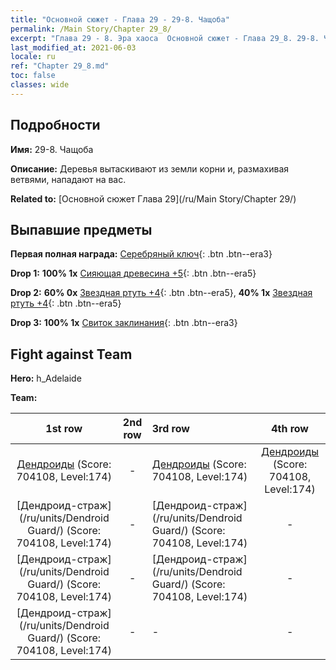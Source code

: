 ```yaml
---
title: "Основной сюжет - Глава 29 - 29-8. Чащоба"
permalink: /Main Story/Chapter 29_8/
excerpt: "Глава 29 - 8. Эра хаоса  Основной сюжет - Глава 29_8. 29-8. Чащоба"
last_modified_at: 2021-06-03
locale: ru
ref: "Chapter 29_8.md"
toc: false
classes: wide
---
```


## Подробности

 **Имя:** 29-8. Чащоба

 **Описание:** Деревья вытаскивают из земли корни и, размахивая ветвями, нападают на вас.

 **Related to:** [Основной сюжет Глава 29](/ru/Main Story/Chapter 29/)

## Выпавшие предметы

 **Первая полная награда:** [Серебряный ключ](/ItemsRU/con_693/){: .btn .btn--era3}

 **Drop 1:** **100% 1x** [Сияющая древесина +5](/ItemsRU/mat_97/){: .btn .btn--era5}

 **Drop 2:** **60% 0x** [Звездная ртуть +4](/ItemsRU/mat_91/){: .btn .btn--era5}, **40% 1x** [Звездная ртуть +4](/ItemsRU/mat_91/){: .btn .btn--era5}

 **Drop 3:** **100% 1x** [Свиток заклинания](/ItemsRU/con_694/){: .btn .btn--era3}


## Fight against Team
 **Hero:** h_Adelaide

 **Team:**


  | 1st row | 2nd row | 3rd row | 4th row |
  |:----:|:----:|:----|:----:|
  | [Дендроиды](/ru/units/Treant/) (Score: 704108, Level:174)  | - | [Дендроиды](/ru/units/Treant/) (Score: 704108, Level:174)  | [Дендроиды](/ru/units/Treant/) (Score: 704108, Level:174)  |
  | [Дендроид-страж](/ru/units/Dendroid Guard/) (Score: 704108, Level:174)  | - | [Дендроид-страж](/ru/units/Dendroid Guard/) (Score: 704108, Level:174)  | - |
  | [Дендроид-страж](/ru/units/Dendroid Guard/) (Score: 704108, Level:174)  | - | [Дендроид-страж](/ru/units/Dendroid Guard/) (Score: 704108, Level:174)  | - |
  | [Дендроид-страж](/ru/units/Dendroid Guard/) (Score: 704108, Level:174)  | - | - | - |


